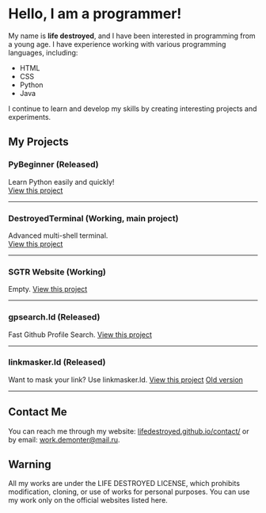 # Hello, I am a programmer!

My name is **life destroyed**, and I have been interested in programming from a young age. I have experience working with various programming languages, including:

- HTML
- CSS
- Python
- Java

I continue to learn and develop my skills by creating interesting projects and experiments.

## My Projects

### PyBeginner (Released)
Learn Python easily and quickly!  
[View this project](https://pybeginner-ld.github.io)

---

### DestroyedTerminal (Working, main project)
Advanced multi-shell terminal.  
[View this project](https://destroyedterminal.github.io)

---

### SGTR Website (Working)
Empty. 
[View this project](https://sgtr-team.github.io)

---

### gpsearch.ld (Released)
Fast Github Profile Search.
[View this project](https://gpsearch-ld.github.io)

---

### linkmasker.ld (Released)
Want to mask your link? Use linkmasker.ld.
[View this project](https://lifedestroyed.github.io/linkmasker) [Old version](https://lifedestroyed.github.io/linkmasker/old)

---

## Contact Me

You can reach me through my website: [lifedestroyed.github.io/contact/](https://lifedestroyed.github.io/contact/) or by email: [work.demonter@mail.ru](mailto:work.demonter@mail.ru).

## Warning

All my works are under the LIFE DESTROYED LICENSE, which prohibits modification, cloning, or use of works for personal purposes. You can use my work only on the official websites listed here.
